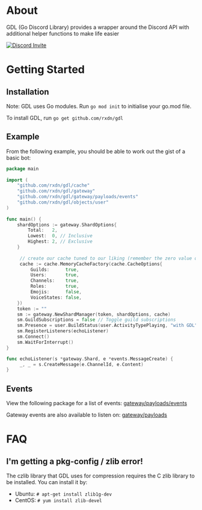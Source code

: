 # About  
GDL (Go Discord Library) provides a wrapper around the Discord API with additional helper functions to make life easier  
  
[![Discord Invite](https://discordapp.com/api/v6//guilds/691411922477908008/widget.png?style=banner2)](https://discord.gg/adVPPGp)
# Getting Started  
## Installation  
Note: GDL uses Go modules. Run `go mod init` to initialise your go.mod file.  
  
To install GDL, run `go get github.com/rxdn/gdl`  
  
## Example
From the following example, you should be able to work out the gist of a basic bot:
```go  
package main 
  
import (
	"github.com/rxdn/gdl/cache" 
	"github.com/rxdn/gdl/gateway"
	"github.com/rxdn/gdl/gateway/payloads/events"
	"github.com/rxdn/gdl/objects/user"
)  
  
func main() {  
	shardOptions := gateway.ShardOptions{ 
		Total:   2,
		Lowest:  0, // Inclusive
		Highest: 2, // Exclusive
	}  
 
	 // create our cache tuned to our liking (remember the zero value of a bool is false)
	 cache := cache.MemoryCacheFactory(cache.CacheOptions{
		 Guilds:      true,
		 Users:       true,
		 Channels:    true,
		 Roles:       true,
		 Emojis:      false,
		 VoiceStates: false, 
	})  
	token := ""
	sm := gateway.NewShardManager(token, shardOptions, cache)  
	sm.GuildSubscriptions = false // Toggle guild subscriptions
	sm.Presence = user.BuildStatus(user.ActivityTypePlaying, "with GDL") // Set the status of the bot  
	sm.RegisterListeners(echoListener)
	sm.Connect()
	sm.WaitForInterrupt()
}  

func echoListener(s *gateway.Shard, e *events.MessageCreate) {  
	 _, _ = s.CreateMessage(e.ChannelId, e.Content)
}  
```  

## Events
View the following package for a list of events: [gateway/payloads/events](https://github.com/rxdn/gdl/tree/master/gateway/payloads/events)

Gateway events are also available to listen on: [gateway/payloads](https://github.com/rxdn/gdl/tree/master/gateway/payloads)

# FAQ  
## I'm getting a pkg-config / zlib error!  
The czlib library that GDL uses for compression requires the C zlib library to be installed. You can install it by:  
  
- Ubuntu: `# apt-get install zlib1g-dev`  
- CentOS: `# yum install zlib-devel`